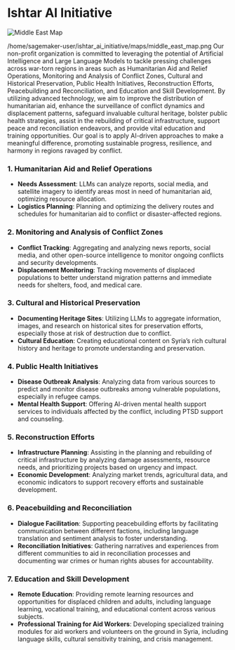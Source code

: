 # Ishtar AI Initiative

![Middle East Map](/home/sagemaker-user/ishtar_ai_initiative/maps/middle_east_map.png)

/home/sagemaker-user/ishtar_ai_initiative/maps/middle_east_map.png
Our non-profit organization is committed to leveraging the potential of Artificial Intelligence and Large Language Models to tackle pressing challenges across war-torn regions in areas such as Humanitarian Aid and Relief Operations, Monitoring and Analysis of Conflict Zones, Cultural and Historical Preservation, Public Health Initiatives, Reconstruction Efforts, Peacebuilding and Reconciliation, and Education and Skill Development. By utilizing advanced technology, we aim to improve the distribution of humanitarian aid, enhance the surveillance of conflict dynamics and displacement patterns, safeguard invaluable cultural heritage, bolster public health strategies, assist in the rebuilding of critical infrastructure, support peace and reconciliation endeavors, and provide vital education and training opportunities. Our goal is to apply AI-driven approaches to make a meaningful difference, promoting sustainable progress, resilience, and harmony in regions ravaged by conflict.

### 1. **Humanitarian Aid and Relief Operations**
   - **Needs Assessment**: LLMs can analyze reports, social media, and satellite imagery to identify areas most in need of humanitarian aid, optimizing resource allocation.
   - **Logistics Planning**: Planning and optimizing the delivery routes and schedules for humanitarian aid to conflict or disaster-affected regions.

### 2. **Monitoring and Analysis of Conflict Zones**
   - **Conflict Tracking**: Aggregating and analyzing news reports, social media, and other open-source intelligence to monitor ongoing conflicts and security developments.
   - **Displacement Monitoring**: Tracking movements of displaced populations to better understand migration patterns and immediate needs for shelters, food, and medical care.

### 3. **Cultural and Historical Preservation**
   - **Documenting Heritage Sites**: Utilizing LLMs to aggregate information, images, and research on historical sites for preservation efforts, especially those at risk of destruction due to conflict.
   - **Cultural Education**: Creating educational content on Syria’s rich cultural history and heritage to promote understanding and preservation.

### 4. **Public Health Initiatives**
   - **Disease Outbreak Analysis**: Analyzing data from various sources to predict and monitor disease outbreaks among vulnerable populations, especially in refugee camps.
   - **Mental Health Support**: Offering AI-driven mental health support services to individuals affected by the conflict, including PTSD support and counseling.

### 5. **Reconstruction Efforts**
   - **Infrastructure Planning**: Assisting in the planning and rebuilding of critical infrastructure by analyzing damage assessments, resource needs, and prioritizing projects based on urgency and impact.
   - **Economic Development**: Analyzing market trends, agricultural data, and economic indicators to support recovery efforts and sustainable development.

### 6. **Peacebuilding and Reconciliation**
   - **Dialogue Facilitation**: Supporting peacebuilding efforts by facilitating communication between different factions, including language translation and sentiment analysis to foster understanding.
   - **Reconciliation Initiatives**: Gathering narratives and experiences from different communities to aid in reconciliation processes and documenting war crimes or human rights abuses for accountability.

### 7. **Education and Skill Development**
   - **Remote Education**: Providing remote learning resources and opportunities for displaced children and adults, including language learning, vocational training, and educational content across various subjects.
   - **Professional Training for Aid Workers**: Developing specialized training modules for aid workers and volunteers on the ground in Syria, including language skills, cultural sensitivity training, and crisis management.
